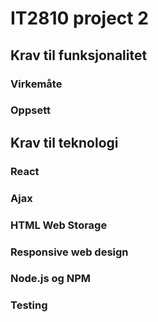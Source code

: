 # IT2810 project 2

## Krav til funksjonalitet

### Virkemåte

### Oppsett



## Krav til teknologi

### React

### Ajax

### HTML Web Storage

### Responsive web design

### Node.js og NPM

### Testing